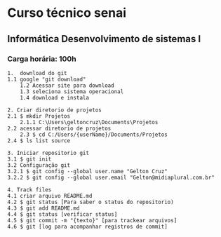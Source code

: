 ﻿# Curso técnico senai 
## Informática Desenvolvimento de sistemas I
### Carga horária: 100h

	1.  download do git 
	1.1 google "git download"
        1.2 Acessar site para download
        1.3 seleciona sistema operacional
        1.4 download e instala

	2. Criar diretorio de projetos
	2.1 $ mkdir Projetos
    	2.1.1 C:\Users\geltoncruz\Documents\Projetos
	2.2 acessar diretorio de projetos
        2.3 $ cd C:/Users/{userName}/Documents/Projetos
 	2.4 $ ls list source

	3. Iniciar repositorio git
	3.1 $ git init
	3.2 Configuração git
	3.2.1 $ git config --global user.name "Gelton Cruz"
	3.2.2 $ git config --global user.email "Gelton@midiaplural.com.br"

	4. Track files
	4.1 criar arquivo README.md
	4.2 $ git status [Para saber o status do repositorio)
	4.3 $ git add README.md 
	4.4 $ git status [verificar status]
	4.5 $ git commit -m "{texto}" [para trackear arquivos]
	4.6 $ git [log para acompanhar registros de commit]

     